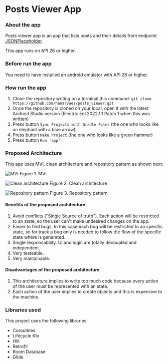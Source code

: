 # Posts Viewer App

### About the app

Posts viewer app is an app that lists posts and their details from endpoint [JSONPlaceholder](https://jsonplaceholder.typicode.com/).

This app runs on API 26 or higher.


### Before run the app

You need to have installed an android emulator with API 26 or higher.


### How run the app

1. Clone the repository writing on a terminal this command: `git clone https://github.com/hanarvaez/posts_viewer.git`
2. Once the repository is cloned on your local, open it with the latest Android Studio version (Electric Eel 2022.1.1 Patch 1 when this was written)
3. Press button `Sync Projects with Gradle Files` (the one who looks like an elephant with a blue arrow)
4. Press button `Make Project` (the one who looks like a green hammer)
5. Press button `Run 'app'`


### Proposed Architecture

This app uses MVI, clean architecture and repository pattern as shown next:

![MVI](https://miro.medium.com/max/1400/0*5xaFEBxI6_zK6Xmn.webp)
Figure 1. MVI

![Clean architecture](https://i.stack.imgur.com/FwHET.jpg)
Figure 2. Clean architecture

![Repository pattern](https://i.stack.imgur.com/CMJFn.png)
Figure 3. Repository pattern


#### Benefits of the proposed architecture

1. Avoid conflicts ("Single Source of truth"). Each action will be restricted to an state, so the user can't make undesired changes on the app.
2. Easier to find bugs. In this case each bug will be restricted to an specific state, so for track a bug only is needed to follow the flow of the specific state where is generated.
3. Single responsability. UI and logic are totally decoupled and independent.
4. Very testeable.
5. Very mantainable.

#### Disadvantages of the proposed architecture

1. This architecture implies to write too much code because every action of the user must be represented with an state.
2. Each action of the user implies to create objects and this is expensive to the machine.

### Libraries used

This project uses the following libraries:
- Coroutines
- Lifecycle Ktx
- Hilt
- Retrofit
- Room Database
- Glide
